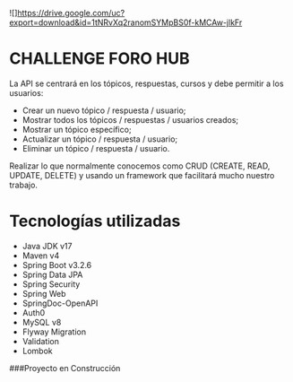 ![]https://drive.google.com/uc?export=download&id=1tNRvXq2ranomSYMpBS0f-kMCAw-jlkFr

# CHALLENGE FORO HUB

La API se centrará en los tópicos, respuestas, cursos y debe permitir a los usuarios:
- Crear un nuevo tópico / respuesta / usuario;
- Mostrar todos los tópicos / respuestas / usuarios creados;
- Mostrar un tópico específico;
- Actualizar un tópico / respuesta / usuario;
- Eliminar un tópico / respuesta / usuario.

Realizar lo que normalmente conocemos como CRUD (CREATE, READ, UPDATE, DELETE) y usando un framework que facilitará mucho nuestro trabajo.

# Tecnologías utilizadas

- Java JDK v17
- Maven v4
- Spring Boot v3.2.6
- Spring Data JPA
- Spring Security
- Spring Web
- SpringDoc-OpenAPI
- Auth0
- MySQL v8
- Flyway Migration
- Validation
- Lombok

###Proyecto en Construcción

